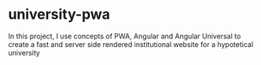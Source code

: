 # university-pwa
In this project, I use concepts of PWA, Angular and Angular Universal to create a fast and server side rendered institutional website for a hypotetical university
